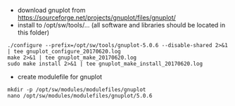 * download gnuplot from https://sourceforge.net/projects/gnuplot/files/gnuplot/ 
* install to /opt/sw/tools/... (all software and libraries should be located in this folder)

```
./configure --prefix=/opt/sw/tools/gnuplot-5.0.6 --disable-shared 2>&1 | tee gnuplot_configure_20170620.log
make 2>&1 | tee gnuplot_make_20170620.log
sudo make install 2>&1 | tee gnuplot_make_install_20170620.log
```
* create modulefile for gnuplot
```
mkdir -p /opt/sw/modules/modulefiles/gnuplot
nano /opt/sw/modules/modulefiles/gnuplot/5.0.6
```
